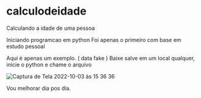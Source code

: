 # calculodeidade
Calculando a idade de uma pessoa

Iniciando programcao em python
Foi apenas o primeiro com base em estudo pessoal

Aqui é apenas um exemplo. ( data fake )
Baixe salve em um local qualquer, inicie o python e chame o arquivo

![Captura de Tela 2022-10-03 às 15 36 36](https://user-images.githubusercontent.com/52717523/193653177-77a686c6-b5e6-4a95-aba5-937f46d4d930.png)


Vou melhorar dia pos dia.

